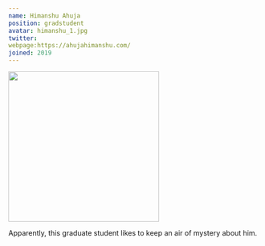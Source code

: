 ```yaml
---
name: Himanshu Ahuja
position: gradstudent
avatar: himanshu_1.jpg
twitter: 
webpage:https://ahujahimanshu.com/
joined: 2019
---
```


<img width="300" src="{{site.baseurl}}/images/people/{{page.avatar}}" data-action="zoom">

Apparently, this graduate student likes to keep an air of mystery about him.
